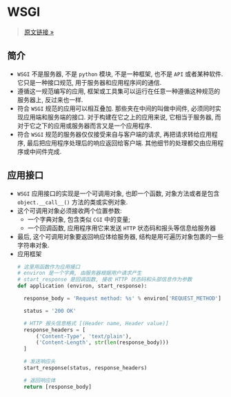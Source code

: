 # WSGI
> [原文链接 &raquo;](http://wsgi.tutorial.codepoint.net/intro)

## 简介
- `WSGI` 不是服务器, 不是 `python` 模块, 不是一种框架, 也不是 `API` 或者某种软件. 它只是一种接口规范, 用于服务器和应用程序间的通信.
- 遵循这一规范编写的应用, 框架或工具集可以运行在任意一种遵循这种规范的服务器上, 反过来也一样.
- 符合 `WSGI` 规范的应用可以相互叠加. 那些夹在中间的叫做中间件, 必须同时实现应用端和服务端的接口. 对于构建在它之上的应用来说, 它相当于服务器, 而对于它之下的应用或服务器而言又是一个应用程序.
- 符合 `WSGI` 规范的服务器仅仅接受来自与客户端的请求, 再把请求转给应用程序, 最后把应用程序处理后的响应返回给客户端. 其他细节的处理都交由应用程序或中间件完成.

## 应用接口
- `WSGI` 应用接口的实现是一个可调用对象, 也即一个函数, 对象方法或者是包含 `object.__call__()` 方法的类或实例对象.
- 这个可调用对象必须接收两个位置参数:
  - 一个字典对象, 包含类似 `CGI` 中的变量;
  - 一个回调函数, 应用程序用它来发送 `HTTP` 状态码和报头等信息给服务器
- 最后, 这个可调用对象要返回响应体给服务器, 结构是用可遍历对象包裹的一些字符串对象.
- 应用框架
  ```python
  # 这里用函数作为应用接口
  # environ 是一个字典, 由服务器根据用户请求产生
  # start_response 是回调函数, 接收 HTTP 状态码和头部信息作为参数
  def application (environ, start_response):

    response_body = 'Request method: %s' % environ['REQUEST_METHOD']

    status = '200 OK'

    # HTTP 报头信息格式 [(Header name, Header value)]
    response_headers = [
        ('Content-Type', 'text/plain'),
        ('Content-Length', str(len(response_body)))
    ]

    # 发送响应头
    start_response(status, response_headers)

    # 返回响应体
    return [response_body]
  ```
